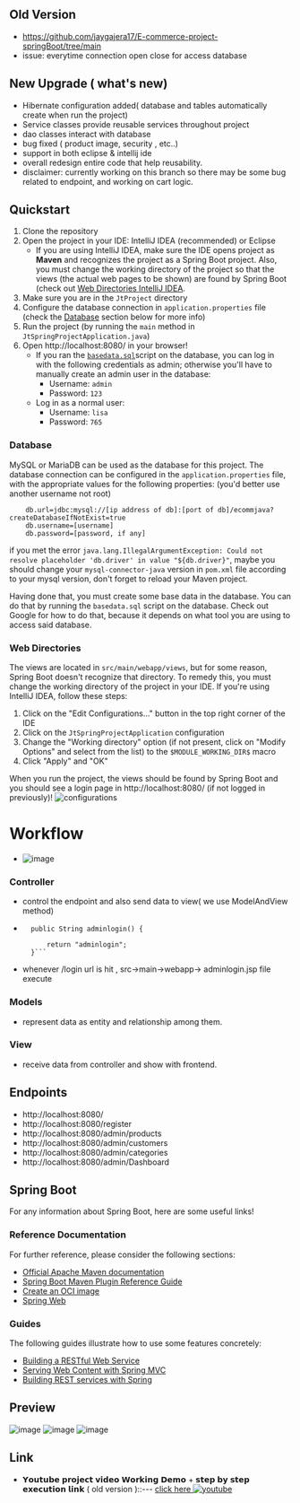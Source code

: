 ## Old Version
- https://github.com/jaygajera17/E-commerce-project-springBoot/tree/main
- issue: everytime connection open close for access database 

## New Upgrade ( what's new)
- Hibernate configuration added( database and tables automatically create when run the project)
- Service classes provide reusable services throughout project
- dao classes interact with database 
- bug fixed ( product image, security , etc..)
- support in both eclipse & intellij ide
- overall redesign entire code that help reusability. 
- disclaimer: currently working on this branch so there may be some bug related to endpoint, and working on cart logic.
  
## Quickstart

1. Clone the repository
2. Open the project in your IDE: IntelliJ IDEA (recommended) or Eclipse
   * If you are using IntelliJ IDEA, make sure the IDE opens project as **Maven** and recognizes the project as a Spring Boot project. Also, you must change the working directory of the project so that the views (the actual web pages to be shown) are found by Spring Boot (check out [Web Directories IntelliJ IDEA](#web-directories).
3. Make sure you are in the `JtProject` directory
4. Configure the database connection in `application.properties` file (check the [Database](#database) section below for more info)
5. Run the project (by running the `main` method in `JtSpringProjectApplication.java`)
6. Open http://localhost:8080/ in your browser!
   * If you ran the [`basedata.sql`](https://github.com/jaygajera17/E-commerce-project-springBoot/blob/master2/JtProject/basedata.sql)script on the database, you can log in with the following credentials as admin; otherwise you'll have to manually create an admin user in the database:
     * Username: `admin`
     * Password: `123`
   * Log in as a normal user:
     * Username: `lisa`
     * Password: `765`

### Database

MySQL or MariaDB can be used as the database for this project. The database connection can be configured in the `application.properties` file, with the appropriate values for the following properties:
(you'd better use another username not root)
```properties
    db.url=jdbc:mysql://[ip address of db]:[port of db]/ecommjava?createDatabaseIfNotExist=true
    db.username=[username]
    db.password=[password, if any]
```

if you met the error `java.lang.IllegalArgumentException: Could not resolve placeholder 'db.driver' in value "${db.driver}"`, maybe you should change your `mysql-connector-java` version in `pom.xml` file according to your mysql version, don't forget to reload your Maven project.

Having done that, you must create some base data in the database. You can do that by running the `basedata.sql` script on the database. Check out Google for how to do that, because it depends on what tool you are using to access said database. 

### Web Directories

The views are located in `src/main/webapp/views`, but for some reason, Spring Boot doesn't recognize that directory. To remedy this, you must change the working directory of the project in your IDE. If you're using IntelliJ IDEA, follow these steps:

1. Click on the "Edit Configurations..." button in the top right corner of the IDE
2. Click on the `JtSpringProjectApplication` configuration
3. Change the "Working directory" option (if not present, click on "Modify Options" and select from the list) to the `$MODULE_WORKING_DIR$` macro
4. Click "Apply" and "OK"


When you run the project, the views should be found by Spring Boot and you should see a login page in http://localhost:8080/ (if not logged in previously)!
![configurations](image.png)

# Workflow
- ![image](https://github.com/jaygajera17/E-commerce-project-springBoot/assets/81226571/69951cb7-65e2-4225-8681-2542859aaec6)
### Controller
- control the endpoint and also send data to view( we use ModelAndView method)
- ``` @GetMapping("login")
	public String adminlogin() {
		
		return "adminlogin";
	}```
- whenever /login url is hit , src->main->webapp-> adminlogin.jsp file execute
### Models
- represent data as entity and relationship among them.

### View
- receive data from controller and show with frontend.

## Endpoints
- http://localhost:8080/
- http://localhost:8080/register
- http://localhost:8080/admin/products
- http://localhost:8080/admin/customers
- http://localhost:8080/admin/categories
- http://localhost:8080/admin/Dashboard


## Spring Boot

For any information about Spring Boot, here are some useful links!

### Reference Documentation
For further reference, please consider the following sections:

* [Official Apache Maven documentation](https://maven.apache.org/guides/index.html)
* [Spring Boot Maven Plugin Reference Guide](https://docs.spring.io/spring-boot/docs/2.6.4/maven-plugin/reference/html/)
* [Create an OCI image](https://docs.spring.io/spring-boot/docs/2.6.4/maven-plugin/reference/html/#build-image)
* [Spring Web](https://docs.spring.io/spring-boot/docs/2.6.4/reference/htmlsingle/#boot-features-developing-web-applications)

### Guides
The following guides illustrate how to use some features concretely:

* [Building a RESTful Web Service](https://spring.io/guides/gs/rest-service/)
* [Serving Web Content with Spring MVC](https://spring.io/guides/gs/serving-web-content/)
* [Building REST services with Spring](https://spring.io/guides/tutorials/bookmarks/)

## Preview

![image](https://github.com/jaygajera17/E-commerce-project-springBoot/assets/81226571/02a04d3c-1fc9-418c-b231-639f6525d07e)
![image](https://github.com/jaygajera17/E-commerce-project-springBoot/assets/81226571/24c4451b-43a6-4c23-a78a-786eab4303b0)
![image](https://github.com/jaygajera17/E-commerce-project-springBoot/assets/81226571/93c1baeb-326c-450f-867e-a883900a6644)


## Link
- 𝗬𝗼𝘂𝘁𝘂𝗯𝗲 𝗽𝗿𝗼𝗷𝗲𝗰𝘁 𝘃𝗶𝗱𝗲𝗼 𝗪𝗼𝗿𝗸𝗶𝗻𝗴 𝗗𝗲𝗺𝗼 + 𝘀𝘁𝗲𝗽 𝗯𝘆 𝘀𝘁𝗲𝗽 𝗲𝘅𝗲𝗰𝘂𝘁𝗶𝗼𝗻 𝗹𝗶𝗻𝗸  ( old version )::---  [  click here  ](https://youtu.be/c6WWdINWSlI) [![youtube][youtube-shield]][youtube-url]

[youtube-shield]:https://img.shields.io/youtube/views/c6WWdINWSlI?style=social
[youtube-url]:  https://youtu.be/c6WWdINWSlI
